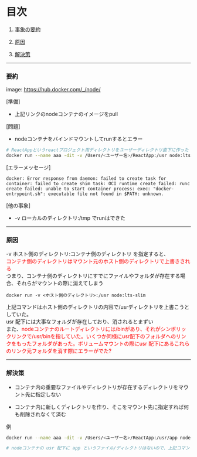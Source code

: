 # 目次

1. [事象の要約](#sec1)

2. [原因](#sec2)

3. [解決策](#sec3)

---
<a id="sec1"></a>

### 要約

image: https://hub.docker.com/_/node/

[準備]
- 上記リンクのnodeコンテナのイメージをpull

[問題]
- nodeコンテナをバインドマウントしてrunするとエラー

```bash
# ReactAppというreactプロジェクト用ディレクトリをユーザーディレクトリ直下に作った
docker run --name aaa -dit -v /Users/<ユーザー名>/ReactApp:/usr node:lts-slim
```

[エラーメッセージ]

```
docker: Error response from daemon: failed to create task for container: failed to create shim task: OCI runtime create failed: runc create failed: unable to start container process: exec: "docker-entrypoint.sh": executable file not found in $PATH: unknown.
```

[他の事象]
- -v ローカルのディレクトリ:/tmp でrunはできた

---
<a id="sec2"></a>

### 原因

-v ホスト側のディレクトリ:コンテナ側のディレクトリ を指定すると、  
<font color="red">コンテナ側のディレクトリはマウント元のホスト側のディレクトリで上書きされる</font>  
つまり、コンテナ側のディレクトリにすでにファイルやフォルダが存在する場合、それらがマウントの際に消えてしまう


```
docker run -v <ホスト側のディレクトリ>:/usr node:lts-slim
```
上記コマンドはホスト側のディレクトリの内容で/usrディレクトリを上書こうとしていた。  
usr 配下には大事なフォルダが存在しており、消されるとまずい  
また、<font color=red>nodeコンテナのルートディレクトリには/binがあり、それがシンボリックリンクで/usr/binを指していた。いくつか同様にusr配下のフォルダへのリンクをもったフォルダがあった。ボリュームマウントの際にusr 配下にあるこれらのリンク元フォルダを消す際にエラーがでた?</font>

---
<a id="sec3"></a>

### 解決策

- コンテナ内の重要なファイルやディレクトリが存在するディレクトリをマウント先に指定しない

- コンテナ内に新しくディレクトリを作り、そこをマウント先に指定すれば何も削除されなくて済む

例
```bash
docker run --name aaa -dit -v /Users/<ユーザー名>/ReactApp:/usr/app node:lts-slim

# nodeコンテナの usr 配下に app というファイル/ディレクトリはないので、上記コマンド実行の際にdocker側で app ディレクトリを作成してマウントしてくれる
```